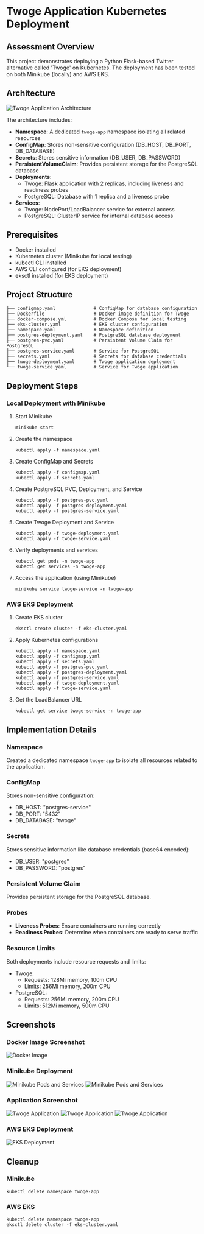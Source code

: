 # Twoge Application Kubernetes Deployment

## Assessment Overview
This project demonstrates deploying a Python Flask-based Twitter alternative called 'Twoge' on Kubernetes. The deployment has been tested on both Minikube (locally) and AWS EKS.

## Architecture
![Twoge Application Architecture](./images/architecture-diagram.png)

The architecture includes:
- **Namespace**: A dedicated `twoge-app` namespace isolating all related resources
- **ConfigMap**: Stores non-sensitive configuration (DB_HOST, DB_PORT, DB_DATABASE)
- **Secrets**: Stores sensitive information (DB_USER, DB_PASSWORD)
- **PersistentVolumeClaim**: Provides persistent storage for the PostgreSQL database
- **Deployments**:
  - Twoge: Flask application with 2 replicas, including liveness and readiness probes
  - PostgreSQL: Database with 1 replica and a liveness probe
- **Services**:
  - Twoge: NodePort/LoadBalancer service for external access
  - PostgreSQL: ClusterIP service for internal database access

## Prerequisites
- Docker installed
- Kubernetes cluster (Minikube for local testing)
- kubectl CLI installed
- AWS CLI configured (for EKS deployment)
- eksctl installed (for EKS deployment)

## Project Structure
```
├── configmap.yaml              # ConfigMap for database configuration
├── Dockerfile                  # Docker image definition for Twoge
├── docker-compose.yml          # Docker Compose for local testing
├── eks-cluster.yaml            # EKS cluster configuration
├── namespace.yaml              # Namespace definition
├── postgres-deployment.yaml    # PostgreSQL database deployment
├── postgres-pvc.yaml           # Persistent Volume Claim for PostgreSQL
├── postgres-service.yaml       # Service for PostgreSQL
├── secrets.yaml                # Secrets for database credentials
├── twoge-deployment.yaml       # Twoge application deployment
└── twoge-service.yaml          # Service for Twoge application
```

## Deployment Steps

### Local Deployment with Minikube

1. Start Minikube
   ```
   minikube start
   ```

2. Create the namespace
   ```
   kubectl apply -f namespace.yaml
   ```

3. Create ConfigMap and Secrets
   ```
   kubectl apply -f configmap.yaml
   kubectl apply -f secrets.yaml
   ```

4. Create PostgreSQL PVC, Deployment, and Service
   ```
   kubectl apply -f postgres-pvc.yaml
   kubectl apply -f postgres-deployment.yaml
   kubectl apply -f postgres-service.yaml
   ```

5. Create Twoge Deployment and Service
   ```
   kubectl apply -f twoge-deployment.yaml
   kubectl apply -f twoge-service.yaml
   ```

6. Verify deployments and services
   ```
   kubectl get pods -n twoge-app
   kubectl get services -n twoge-app
   ```

7. Access the application (using Minikube)
   ```
   minikube service twoge-service -n twoge-app
   ```

### AWS EKS Deployment

1. Create EKS cluster
   ```
   eksctl create cluster -f eks-cluster.yaml
   ```

2. Apply Kubernetes configurations
   ```
   kubectl apply -f namespace.yaml
   kubectl apply -f configmap.yaml
   kubectl apply -f secrets.yaml
   kubectl apply -f postgres-pvc.yaml
   kubectl apply -f postgres-deployment.yaml
   kubectl apply -f postgres-service.yaml
   kubectl apply -f twoge-deployment.yaml
   kubectl apply -f twoge-service.yaml
   ```

3. Get the LoadBalancer URL
   ```
   kubectl get service twoge-service -n twoge-app
   ```

## Implementation Details

### Namespace
Created a dedicated namespace `twoge-app` to isolate all resources related to the application.

### ConfigMap
Stores non-sensitive configuration:
- DB_HOST: "postgres-service"
- DB_PORT: "5432"
- DB_DATABASE: "twoge"

### Secrets
Stores sensitive information like database credentials (base64 encoded):
- DB_USER: "postgres"
- DB_PASSWORD: "postgres"

### Persistent Volume Claim
Provides persistent storage for the PostgreSQL database.

### Probes
- **Liveness Probes**: Ensure containers are running correctly
- **Readiness Probes**: Determine when containers are ready to serve traffic

### Resource Limits
Both deployments include resource requests and limits:
- Twoge: 
  - Requests: 128Mi memory, 100m CPU
  - Limits: 256Mi memory, 200m CPU
- PostgreSQL:
  - Requests: 256Mi memory, 200m CPU
  - Limits: 512Mi memory, 500m CPU

## Screenshots

### Docker Image Screenshot
![Docker Image](./images/docker-image.png)

### Minikube Deployment
![Minikube Pods and Services](./images/minikube-deployment-01.png)
![Minikube Pods and Services](./images/minikube-deployment-02.png)

### Application Screenshot
![Twoge Application](./images/twoge-app-001.png)
![Twoge Application](./images/twoge-app-002.png)
![Twoge Application](./images/twoge-app-003.png)

### AWS EKS Deployment
![EKS Deployment](eks-deployment.png)

## Cleanup

### Minikube
```
kubectl delete namespace twoge-app
```

### AWS EKS
```
kubectl delete namespace twoge-app
eksctl delete cluster -f eks-cluster.yaml
```